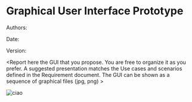 # Graphical User Interface Prototype  

Authors:

Date:

Version:

\<Report here the GUI that you propose. You are free to organize it as you prefer. A suggested presentation matches the Use cases and scenarios defined in the Requirement document. The GUI can be shown as a sequence of graphical files (jpg, png)  >

![ciao](https://git-softeng.polito.it/se-2021/group-59/ezshop/-/blob/firstdeliverable/Deliverables/GUIprototypePages/NtrCustomer.png)
